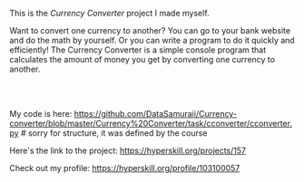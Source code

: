 This is the *Currency Converter* project I made myself.


<p>Want to convert one currency to another? You can go to your bank website and do the math by yourself. Or you can write a program to do it quickly and efficiently! The Currency Converter is a simple console program that calculates the amount of money you get by converting one currency to another.</p><br/><br/>

My code is here: https://github.com/DataSamuraii/Currency-converter/blob/master/Currency%20Converter/task/cconverter/cconverter.py  # sorry for structure, it was defined by the course

Here's the link to the project: https://hyperskill.org/projects/157

Check out my profile: https://hyperskill.org/profile/103100057
